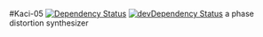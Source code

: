 #Kaci-05
[![Dependency Status](https://david-dm.org/seierstad/kaci/ny-react.svg)](https://david-dm.org/seierstad/kaci/ny-react) [![devDependency Status](https://david-dm.org/seierstad/kaci/ny-react/dev-status.svg)](https://david-dm.org/seierstad/kaci/ny-react?type=dev)
a phase distortion synthesizer